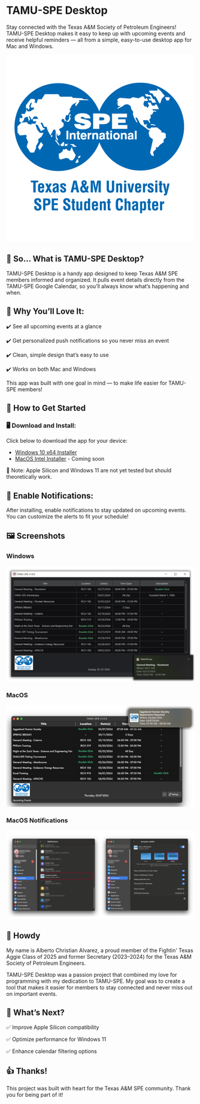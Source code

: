# TAMU-SPE Desktop

Stay connected with the Texas A&M Society of Petroleum Engineers! TAMU-SPE Desktop makes it easy to keep up with upcoming events and receive helpful reminders — all from a simple, easy-to-use desktop app for Mac and Windows.

![TAMUSPE Desktop](MacOS/images/SPE_A_M_RGB_square.png)

## 🚀 So... What is TAMU-SPE Desktop?

TAMU-SPE Desktop is a handy app designed to keep Texas A&M SPE members informed and organized. It pulls event details directly from the TAMU-SPE Google Calendar, so you’ll always know what’s happening and when.

## 🌟 Why You’ll Love It:

✔️ See all upcoming events at a glance

✔️ Get personalized push notifications so you never miss an event

✔️ Clean, simple design that’s easy to use

✔️ Works on both Mac and Windows

This app was built with one goal in mind — to make life easier for TAMU-SPE members!

## 💾 How to Get Started
### 🖥️ Download and Install:

Click below to download the app for your device:
  
  - [Windows 10 x64 Installer](https://github.com/DaCodeNinja/TAMUSPE-Desktop/releases/download/Windows10/TAMUSPE-Setup-Windows-x64.exe)
  - [MacOS Intel Installer]() - Coming soon

  📝 Note: Apple Silicon and Windows 11 are not yet tested but should theoretically work.

## 🚨 Enable Notifications:

After installing, enable notifications to stay updated on upcoming events. You can customize the alerts to fit your schedule!

## 🖼️ Screenshots

### Windows

![MacOS Notifications](Windows/images/Windows.png)

### MacOS

![MacOS Notifications](MacOS/images/Mac.png)

### MacOS Notifications

![MacOS Notifications](MacOS/images/MacNotif.png)

## 👋 Howdy

My name is Alberto Christian Alvarez, a proud member of the Fightin' Texas Aggie Class of 2025 and former Secretary (2023–2024) for the Texas A&M Society of Petroleum Engineers.

TAMU-SPE Desktop was a passion project that combined my love for programming with my dedication to TAMU-SPE. My goal was to create a tool that makes it easier for members to stay connected and never miss out on important events.

## 🎯 What’s Next?

✅ Improve Apple Silicon compatibility

✅ Optimize performance for Windows 11

✅ Enhance calendar filtering options

## 👍 Thanks!

This project was built with heart for the Texas A&M SPE community. Thank you for being part of it!
